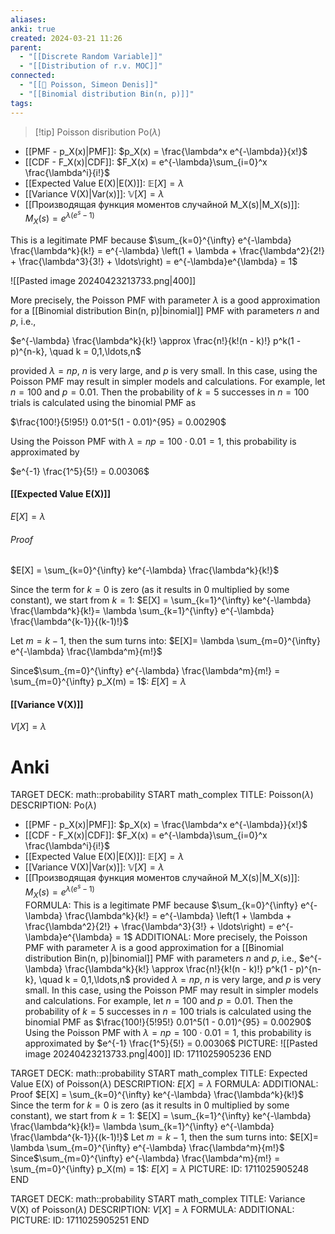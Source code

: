 ```yaml
---
aliases: 
anki: true
created: 2024-03-21 11:26
parent:
  - "[[Discrete Random Variable]]"
  - "[[Distribution of r.v. MOC]]"
connected:
  - "[[👤 Poisson, Simeon Denis]]"
  - "[[Binomial distribution Bin(n, p)]]"
tags: 
---
```


> [!tip] Poisson disribution $\text{Po}(\lambda)$  
- [[PMF - p_X(x)|PMF]]: $p_X(x) = \frac{\lambda^x e^{-\lambda}}{x!}$
- [[CDF - F_X(x)|CDF]]: $F_X(x) = e^{-\lambda}\sum_{i=0}^x \frac{\lambda^i}{i!}$
- [[Expected Value E(X)|E(X)]]: $\mathbb{E}[X] = \lambda$
- [[Variance V(X)|Var(x)]]: $\mathbb{V}[X] = \lambda$
- [[Производящая функция моментов случайной M_X(s)|M_X(s)]]: $M_X(s) = e^{\lambda(e^s-1)}$  

This is a legitimate PMF because
$\sum_{k=0}^{\infty} e^{-\lambda} \frac{\lambda^k}{k!} = e^{-\lambda} \left(1 + \lambda + \frac{\lambda^2}{2!} + \frac{\lambda^3}{3!} + \ldots\right) = e^{-\lambda}e^{\lambda} = 1$

![[Pasted image 20240423213733.png|400]]

More precisely, the Poisson PMF with parameter $\lambda$ is a good approximation for a [[Binomial distribution Bin(n, p)|binomial]]  PMF with parameters $n$ and $p$, i.e.,

$e^{-\lambda} \frac{\lambda^k}{k!} \approx \frac{n!}{k!(n - k)!} p^k(1 - p)^{n-k}, \quad k = 0,1,\ldots,n$

provided $\lambda = np$, $n$ is very large, and $p$ is very small. In this case, using the Poisson PMF may result in simpler models and calculations. For example, let $n = 100$ and $p = 0.01$. Then the probability of $k = 5$ successes in $n = 100$ trials is calculated using the binomial PMF as

$\frac{100!}{5!95!} 0.01^5(1 - 0.01)^{95} = 0.00290$

Using the Poisson PMF with $\lambda = np = 100 \cdot 0.01 = 1$, this probability is approximated by

$e^{-1} \frac{1^5}{5!} = 0.00306$


#### [[Expected Value E(X)]]
$E[X] = \lambda$

###### Proof
$E[X] = \sum_{k=0}^{\infty} ke^{-\lambda} \frac{\lambda^k}{k!}$

Since the term for $k=0$ is zero (as it results in $0$ multiplied by some constant), we start from $k=1$:
$E[X] = \sum_{k=1}^{\infty} ke^{-\lambda} \frac{\lambda^k}{k!}= \lambda \sum_{k=1}^{\infty} e^{-\lambda} \frac{\lambda^{k-1}}{(k-1)!}$

Let $m = k - 1$, then the sum turns into:
$E[X]= \lambda \sum_{m=0}^{\infty} e^{-\lambda} \frac{\lambda^m}{m!}$

Since$\sum_{m=0}^{\infty} e^{-\lambda} \frac{\lambda^m}{m!} = \sum_{m=0}^{\infty} p_X(m) = 1$:
$E[X] = \lambda$

#### [[Variance V(X)]]
$V[X] = \lambda$


# Anki
TARGET DECK: math::probability
START
math_complex
TITLE: Poisson($\lambda$)
DESCRIPTION: $\text{Po}(\lambda)$  
- [[PMF - p_X(x)|PMF]]: $p_X(x) = \frac{\lambda^x e^{-\lambda}}{x!}$
- [[CDF - F_X(x)|CDF]]: $F_X(x) = e^{-\lambda}\sum_{i=0}^x \frac{\lambda^i}{i!}$
- [[Expected Value E(X)|E(X)]]: $\mathbb{E}[X] = \lambda$
- [[Variance V(X)|Var(x)]]: $\mathbb{V}[X] = \lambda$
- [[Производящая функция моментов случайной M_X(s)|M_X(s)]]: $M_X(s) = e^{\lambda(e^s-1)}$   
FORMULA: This is a legitimate PMF because
$\sum_{k=0}^{\infty} e^{-\lambda} \frac{\lambda^k}{k!} = e^{-\lambda} \left(1 + \lambda + \frac{\lambda^2}{2!} + \frac{\lambda^3}{3!} + \ldots\right) = e^{-\lambda}e^{\lambda} = 1$
ADDITIONAL: More precisely, the Poisson PMF with parameter $\lambda$ is a good approximation for a [[Binomial distribution Bin(n, p)|binomial]]  PMF with parameters $n$ and $p$, i.e.,
$e^{-\lambda} \frac{\lambda^k}{k!} \approx \frac{n!}{k!(n - k)!} p^k(1 - p)^{n-k}, \quad k = 0,1,\ldots,n$
provided $\lambda = np$, $n$ is very large, and $p$ is very small. In this case, using the Poisson PMF may result in simpler models and calculations. For example, let $n = 100$ and $p = 0.01$. Then the probability of $k = 5$ successes in $n = 100$ trials is calculated using the binomial PMF as
$\frac{100!}{5!95!} 0.01^5(1 - 0.01)^{95} = 0.00290$
Using the Poisson PMF with $\lambda = np = 100 \cdot 0.01 = 1$, this probability is approximated by
$e^{-1} \frac{1^5}{5!} = 0.00306$
PICTURE: ![[Pasted image 20240423213733.png|400]]
ID: 1711025905236
END

TARGET DECK: math::probability
START
math_complex
TITLE: Expected Value E(X) of Poisson($\lambda$)
DESCRIPTION: $E[X] = \lambda$
FORMULA: 
ADDITIONAL: Proof
$E[X] = \sum_{k=0}^{\infty} ke^{-\lambda} \frac{\lambda^k}{k!}$
Since the term for $k=0$ is zero (as it results in $0$ multiplied by some constant), we start from $k=1$:
$E[X] = \sum_{k=1}^{\infty} ke^{-\lambda} \frac{\lambda^k}{k!}= \lambda \sum_{k=1}^{\infty} e^{-\lambda} \frac{\lambda^{k-1}}{(k-1)!}$
Let $m = k - 1$, then the sum turns into:
$E[X]= \lambda \sum_{m=0}^{\infty} e^{-\lambda} \frac{\lambda^m}{m!}$
Since$\sum_{m=0}^{\infty} e^{-\lambda} \frac{\lambda^m}{m!} = \sum_{m=0}^{\infty} p_X(m) = 1$:
$E[X] = \lambda$
PICTURE:
ID: 1711025905248
END

TARGET DECK: math::probability
START
math_complex
TITLE: Variance V(X) of Poisson($\lambda$)
DESCRIPTION: $V[X] = \lambda$
FORMULA: 
ADDITIONAL:
PICTURE:
ID: 1711025905251
END